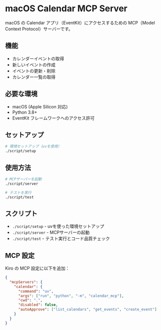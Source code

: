 # macOS Calendar MCP Server

macOS の Calendar アプリ（EventKit）にアクセスするための MCP（Model Context Protocol）サーバーです。

## 機能

- カレンダーイベントの取得
- 新しいイベントの作成
- イベントの更新・削除
- カレンダー一覧の取得

## 必要な環境

- macOS (Apple Silicon 対応)
- Python 3.8+
- EventKit フレームワークへのアクセス許可

## セットアップ

```bash
# 環境セットアップ（uvを使用）
./script/setup
```

## 使用方法

```bash
# MCPサーバーを起動
./script/server

# テストを実行
./script/test
```

## スクリプト

- `./script/setup` - uvを使った環境セットアップ
- `./script/server` - MCPサーバーの起動
- `./script/test` - テスト実行とコード品質チェック

## MCP 設定

Kiro の MCP 設定に以下を追加：

```json
{
  "mcpServers": {
    "calendar": {
      "command": "uv",
      "args": ["run", "python", "-m", "calendar_mcp"],
      "cwd": ".",
      "disabled": false,
      "autoApprove": ["list_calendars", "get_events", "create_event"]
    }
  }
}
```